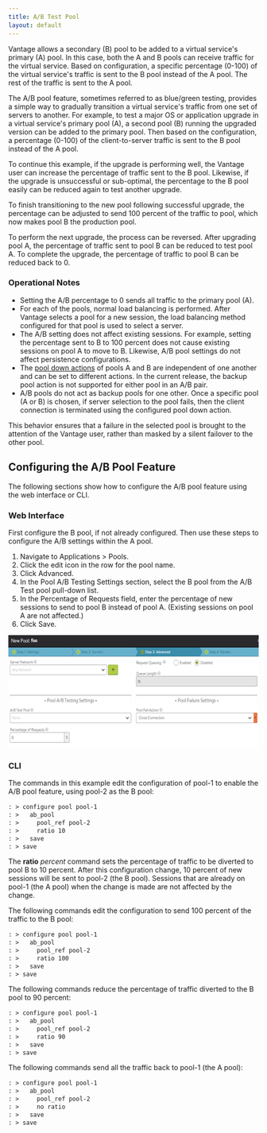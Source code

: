 ```yaml
---
title: A/B Test Pool
layout: default
---
```

Vantage allows a secondary (B) pool to be added to a virtual service's primary (A) pool. In this case, both the A and B pools can receive traffic for the virtual service. Based on configuration, a specific percentage (0-100) of the virtual service's traffic is sent to the B pool instead of the A pool. The rest of the traffic is sent to the A pool.

The A/B pool feature, sometimes referred to as blue/green testing, provides a simple way to gradually transition a virtual service's traffic from one set of servers to another. For example, to test a major OS or application upgrade in a virtual service's primary pool (A), a second pool (B) running the upgraded version can be added to the primary pool. Then based on the configuration, a percentage (0-100) of the client-to-server traffic is sent to the B pool instead of the A pool.

To continue this example, if the upgrade is performing well, the Vantage user can increase the percentage of traffic sent to the B pool. Likewise, if the upgrade is unsuccessful or sub-optimal, the percentage to the B pool easily can be reduced again to test another upgrade.

To finish transitioning to the new pool following successful upgrade, the percentage can be adjusted to send 100 percent of the traffic to pool, which now makes pool B the production pool.

To perform the next upgrade, the process can be reversed. After upgrading pool A, the percentage of traffic sent to pool B can be reduced to test pool A. To complete the upgrade, the percentage of traffic to pool B can be reduced back to 0.

### Operational Notes

* Setting the A/B percentage to 0 sends all traffic to the primary pool (A).
* For each of the pools, normal load balancing is performed. After Vantage selects a pool for a new session, the load balancing method configured for that pool is used to select a server.
* The A/B setting does not affect existing sessions. For example, setting the percentage sent to B to 100 percent does not cause existing sessions on pool A to move to B. Likewise, A/B pool settings do not affect persistence configurations.
* The <a href="/docs/configuration-guide/applications/pools#poolcreateadvancedtab">pool down actions</a> of pools A and B are independent of one another and can be set to different actions. 
In the current release, the backup pool action is not supported for either pool in an A/B pair.
* A/B pools do not act as backup pools for one other. Once a specific pool (A or B) is chosen, if server selection to the pool fails, then the client connection is terminated using the configured pool down action.

This behavior ensures that a failure in the selected pool is brought to the attention of the Vantage user, rather than masked by a silent failover to the other pool.

## Configuring the A/B Pool Feature

The following sections show how to configure the A/B pool feature using the web interface or CLI.

### Web Interface

First configure the B pool, if not already configured. Then use these steps to configure the A/B settings within the A pool.

1. Navigate to Applications > Pools.
1. Click the edit icon in the row for the pool name.
1. Click Advanced.
1. In the Pool A/B Testing Settings section, select the B pool from the A/B Test pool pull-down list.
1. In the Percentage of Requests field, enter the percentage of new sessions to send to pool B instead of pool A. (Existing sessions on pool A are not affected.)
1. Click Save.

<a href="img/a-b-pool.png"><img src="img/a-b-pool.png" alt="a-b-pool" width="624" height="227"></a>

### CLI

The commands in this example edit the configuration of pool-1 to enable the A/B pool feature, using pool-2 as the B pool:
<pre crayon="false" <pre class="command-line language-bash" data-user="root" data-host="localhost ~" data-output="1-100"><code>: &gt; configure pool pool-1 
: &gt;   ab_pool
: &gt;     pool_ref pool-2 
: &gt;     ratio 10
: &gt;   save 
: &gt; save 
</code></pre>

The **ratio** *percent* command sets the percentage of traffic to be diverted to pool B to 10 percent. After this configuration change, 10 percent of new sessions will be sent to pool-2 (the B pool). Sessions that are already on pool-1 (the A pool) when the change is made are not affected by the change.

The following commands edit the configuration to send 100 percent of the traffic to the B pool:
<pre crayon="false" <pre class="command-line language-bash" data-user="root" data-host="localhost ~" data-output="1-100"><code>: &gt; configure pool pool-1 
: &gt;   ab_pool
: &gt;     pool_ref pool-2 
: &gt;     ratio 100
: &gt;   save 
: &gt; save 
</code></pre>

The following commands reduce the percentage of traffic diverted to the B pool to 90 percent:

<pre crayon="false" <pre class="command-line language-bash" data-user="root" data-host="localhost ~" data-output="1-100"><code>: &gt; configure pool pool-1 
: &gt;   ab_pool
: &gt;     pool_ref pool-2 
: &gt;     ratio 90
: &gt;   save 
: &gt; save 
</code></pre>

The following commands send all the traffic back to pool-1 (the A pool):

<pre crayon="false" <pre class="command-line language-bash" data-user="root" data-host="localhost ~" data-output="1-100"><code>: &gt; configure pool pool-1 
: &gt;   ab_pool
: &gt;     pool_ref pool-2 
: &gt;     no ratio
: &gt;   save 
: &gt; save 
</code></pre>
